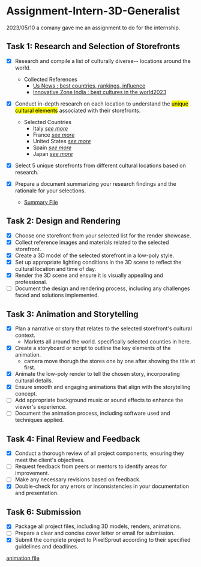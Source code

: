 # Assignment-Intern-3D-Generalist
 2023/05/10 a comany gave me an assignment to do for the internship.

## Task 1: Research and Selection of Storefronts

- [X] Research and compile a list of culturally diverse-- locations around the world.
    - Collected References
        - [Us News : best countries, rankings, influence](https://www.usnews.com/news/best-countries/rankings/influence)
        - [Innovative Zone India : best cultures in the world2023](https://innovativezoneindia.com/best-cultures-in-the-world-2023/)
    
- [X] Conduct in-depth research on each location to understand the <mark>unique cultural elements</mark> associated with their storefronts.
    - Selected Countries
        - Italy [_see more_](./Task%201/01.%20Italy/unique%20cultural%20elements.md)
        - France [_see more_](./Task%201/02.%20France/unique%20cultural%20elements.md)
        - United States [_see more_](./Task%201/03.%20United%20States/unique%20cultural%20elements.md)
        - Spain [_see more_](./Task%201/04.%20Spain/unique%20cultural%20elements.md)
        - Japan [_see more_](./Task%201/05.%20Japan/unique%20cultural%20elements.md)

- [X] Select 5 unique storefronts from different cultural locations based on research.
    
- [X] Prepare a document summarizing your research findings and the rationale for your selections.
    - [Summary File](./Task%201/elements%20summary.md)

## Task 2: Design and Rendering

- [X] Choose one storefront from your selected list for the render showcase.
- [X] Collect reference images and materials related to the selected storefront.
- [X] Create a 3D model of the selected storefront in a low-poly style.
- [X] Set up appropriate lighting conditions in the 3D scene to reflect the cultural location and time of day.
- [X] Render the 3D scene and ensure it is visually appealing and professional.
- [ ] Document the design and rendering process, including any challenges faced and solutions implemented.

## Task 3: Animation and Storytelling

- [X] Plan a narrative or story that relates to the selected storefront's cultural context.
    - Markets all around the world. specifically selected counties in here.
- [X] Create a storyboard or script to outline the key elements of the animation.
    - camera move thorugh the stores one by one after showing the title at first.
- [X] Animate the low-poly render to tell the chosen story, incorporating cultural details.
- [X] Ensure smooth and engaging animations that align with the storytelling concept.
- [ ] Add appropriate background music or sound effects to enhance the viewer's experience.
- [ ] Document the animation process, including software used and techniques applied.

## Task 4: Final Review and Feedback

- [X] Conduct a thorough review of all project components, ensuring they meet the client's objectives.
- [ ] Request feedback from peers or mentors to identify areas for improvement.
- [ ] Make any necessary revisions based on feedback.
- [X] Double-check for any errors or inconsistencies in your documentation and presentation.

## Task 6: Submission

- [X] Package all project files, including 3D models, renders, animations.
- [ ] Prepare a clear and concise cover letter or email for submission.
- [X] Submit the complete project to PixelSprout according to their specified guidelines and deadlines.

[animation file](link)